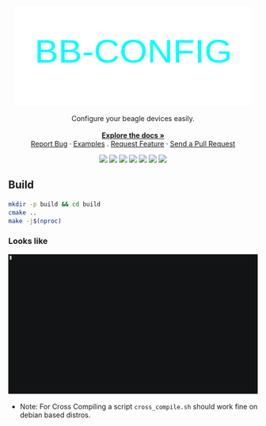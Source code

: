 <br />
<p align="center">
  <a href="https://github.com/SAtacker/bb-config">
    <img src="assets/images/beaglecfg.png" alt="Logo" width="481" height="200">
  </a>
  <p align="center">
    Configure your beagle devices easily.
    <br/>
    <br/>
    <a href="https://github.com/SAtacker/bb-config/wiki"><strong>Explore the docs »</strong></a>
    <br />
    <a href="https://github.com/SAtacker/bb-config/issues">Report Bug</a>
    ·
    <a href="https://github.com/SAtacker/bb-config/wiki/Examples">Examples</a>
    .
    <a href="https://github.com/SAtacker/bb-config/issues">Request Feature</a>
    ·
    <a href="https://github.com/SAtacker/bb-config/pulls">Send a Pull Request</a>
  </p>
</p>

<p align="center">
  <img src="https://github.com/SAtacker/bb-config/actions/workflows/armhf-release.yml/badge.svg">
  <img src="https://github.com/SAtacker/bb-config/actions/workflows/pull_request_build.yml/badge.svg?branch=main" >
  <img src="https://img.shields.io/github/stars/SAtacker/bb-config">
  <img src="https://img.shields.io/github/forks/SAtacker/bb-config">
  <img src="https://img.shields.io/github/issues/SAtacker/bb-config">
  <img src="https://img.shields.io/github/repo-size/SAtacker/bb-config">
  <img src="https://img.shields.io/github/license/SAtacker/bb-config">
</p>

## Build

```bash
mkdir -p build && cd build
cmake ..
make -j$(nproc)
```
### Looks like
![gif](assets/beaglecfg.gif)

* Note: For Cross Compiling a script `cross_compile.sh` should work fine on debian based distros.
